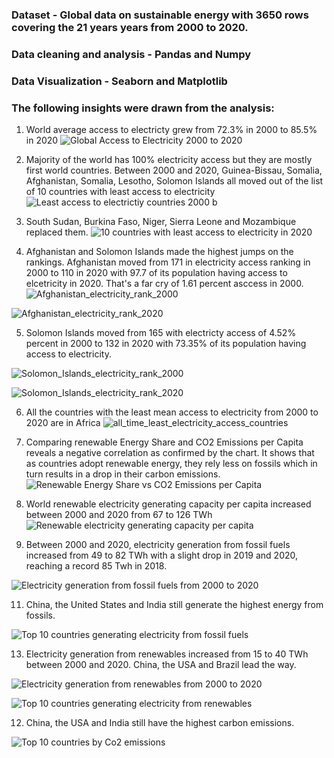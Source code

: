 ### Dataset - Global data on sustainable energy with 3650 rows covering the 21 years years from 2000 to 2020.
### Data cleaning and analysis - Pandas and Numpy 
### Data Visualization - Seaborn and Matplotlib
### The following insights were drawn from the analysis:


1. World average access to electricty grew from 72.3% in 2000 to 85.5% in 2020
![Global Access to Electricity 2000 to 2020](https://github.com/user-attachments/assets/1f7a57ab-163b-4034-a342-baca02ac1d1f)

2. Majority of the world has 100% electricity access but they are mostly first world countries.
Between 2000 and 2020, Guinea-Bissau, Somalia, Afghanistan, Somalia, Lesotho, Solomon Islands all moved out of the list of 10 countries with least access to electricity
![Least access to electrictiy countries 2000 b](https://github.com/user-attachments/assets/6d27317a-f67f-495d-ae50-8bb1e54f3d41)

3. South Sudan, Burkina Faso, Niger, Sierra Leone and Mozambique replaced them.
![10 countries with least access to electricity in 2020](https://github.com/user-attachments/assets/2e6464ea-d19c-422d-9972-a8199ae04a1a)

4. Afghanistan and Solomon Islands made the highest jumps on the rankings. Afghanistan moved from 171 in electricity access ranking in 2000 to 110 in 2020 with 97.7 of its population having access to elcetricity in 2020. That's a far cry of 1.61 percent asccess in 2000.
![Afghanistan_electricity_rank_2000](https://github.com/user-attachments/assets/ef88a1da-fbf9-41e8-8d50-27b5766015bb)

![Afghanistan_electricity_rank_2020](https://github.com/user-attachments/assets/97d808b1-d7e8-46df-a592-a7cb55b32a2e)


5. Solomon Islands moved from 165 with electricty access of 4.52% percent in 2000 to 132 in 2020 with 73.35% of its population having access to electricity.
 
![Solomon_Islands_electricity_rank_2000](https://github.com/user-attachments/assets/3a7e67ab-66a4-4290-ba8e-33382e1806b5)

![Solomon_Islands_electricity_rank_2020](https://github.com/user-attachments/assets/821027e5-2ad6-408a-ba1b-30398e91dcc9)


6. All the countries with the least mean access to electricity from 2000 to 2020 are in Africa
   ![all_time_least_electricity_access_countries](https://github.com/user-attachments/assets/03e27a9e-9ac4-460e-9369-e1f9adeedbce)


7. Comparing renewable Energy Share and CO2 Emissions per Capita reveals a negative correlation as confirmed by the chart. It shows that as countries adopt renewable energy, they rely less on fossils which in turn results in a drop in their carbon emissions.
![Renewable Energy Share vs  CO2 Emissions per Capita](https://github.com/user-attachments/assets/14fa26f5-1837-4ae8-8baf-b1f27c333704)


8. World renewable electricity generating capacity per capita increased between 2000 and 2020 from 67 to 126 TWh
![Renewable electricity generating capacity per capita](https://github.com/user-attachments/assets/83f03c85-98c5-444c-84ae-3b421d5d3195)


9. Between 2000 and 2020, electricity generation from fossil fuels increased from 49 to 82 TWh with a slight drop in 2019 and 2020, reaching a record 85 Twh in 2018.
    
![Electricity generation from fossil fuels from 2000 to 2020](https://github.com/user-attachments/assets/e181ab74-2ea1-46a4-9455-3fa54d5fc99e)


11. China, the United States and India still generate the highest energy from fossils.
    
![Top 10 countries generating electricity from fossil fuels](https://github.com/user-attachments/assets/fda4822e-dcd2-4e54-9524-1c4c57f275d7)


13. Electricity generation from renewables increased from 15 to 40 TWh between 2000 and 2020. China, the USA and Brazil lead the way.
    
![Electricity generation from renewables from 2000 to 2020](https://github.com/user-attachments/assets/633a73c1-07a6-416b-b9e2-653bab221c8c)

![Top 10 countries generating electricity from renewables](https://github.com/user-attachments/assets/11f2bb20-6a59-44fc-810e-6072537a0e42)


12. China, the USA and India still have the highest carbon emissions.
    
![Top 10 countries by Co2 emissions](https://github.com/user-attachments/assets/dbfde0d9-e772-4502-be52-fa6df5a2e863)

